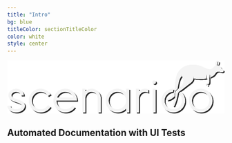 ```yaml
---
title: "Intro"
bg: blue
titleColor: sectionTitleColor
color: white
style: center
---
```

![Scenarioo](img/scenarioo-logo-white-transparent.png)

## Automated Documentation with UI Tests
